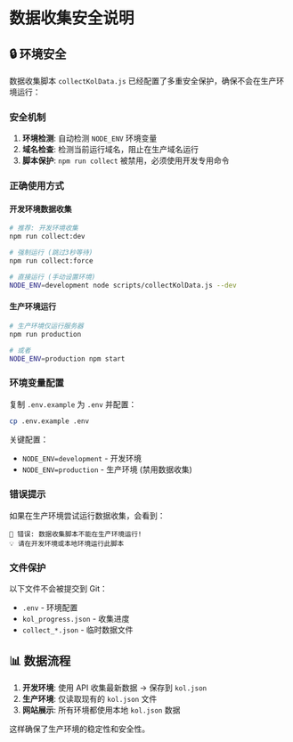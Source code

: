 # 数据收集安全说明

## 🔒 环境安全

数据收集脚本 `collectKolData.js` 已经配置了多重安全保护，确保不会在生产环境运行：

### 安全机制

1. **环境检测**: 自动检测 `NODE_ENV` 环境变量
2. **域名检查**: 检测当前运行域名，阻止在生产域名运行
3. **脚本保护**: `npm run collect` 被禁用，必须使用开发专用命令

### 正确使用方式

#### 开发环境数据收集
```bash
# 推荐: 开发环境收集
npm run collect:dev

# 强制运行 (跳过3秒等待)
npm run collect:force

# 直接运行 (手动设置环境)
NODE_ENV=development node scripts/collectKolData.js --dev
```

#### 生产环境运行
```bash
# 生产环境仅运行服务器
npm run production

# 或者
NODE_ENV=production npm start
```

### 环境变量配置

复制 `.env.example` 为 `.env` 并配置：

```bash
cp .env.example .env
```

关键配置：
- `NODE_ENV=development` - 开发环境
- `NODE_ENV=production` - 生产环境 (禁用数据收集)

### 错误提示

如果在生产环境尝试运行数据收集，会看到：
```
🚫 错误: 数据收集脚本不能在生产环境运行!
💡 请在开发环境或本地环境运行此脚本
```

### 文件保护

以下文件不会被提交到 Git：
- `.env` - 环境配置
- `kol_progress.json` - 收集进度
- `collect_*.json` - 临时数据文件

## 📊 数据流程

1. **开发环境**: 使用 API 收集最新数据 → 保存到 `kol.json`
2. **生产环境**: 仅读取现有的 `kol.json` 文件
3. **网站展示**: 所有环境都使用本地 `kol.json` 数据

这样确保了生产环境的稳定性和安全性。
